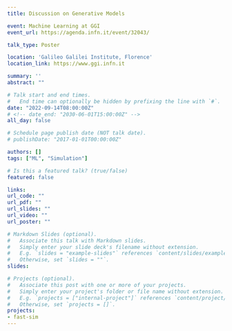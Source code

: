 ```yaml
---
title: Discussion on Generative Models

event: Machine Learning at GGI
event_url: https://agenda.infn.it/event/32043/

talk_type: Poster

location: 'Galileo Galilei Institute, Florence'
location_link: https://www.ggi.infn.it

summary: ''
abstract: ""

# Talk start and end times.
#   End time can optionally be hidden by prefixing the line with `#`.
date: "2022-09-14T08:00:00Z"
# <!-- date_end: "2030-06-01T15:00:00Z" -->
all_day: false

# Schedule page publish date (NOT talk date).
# publishDate: "2017-01-01T00:00:00Z"

authors: []
tags: ["ML", "Simulation"]

# Is this a featured talk? (true/false)
featured: false

links:
url_code: ""
url_pdf: ""
url_slides: ""
url_video: ""
url_poster: ""

# Markdown Slides (optional).
#   Associate this talk with Markdown slides.
#   Simply enter your slide deck's filename without extension.
#   E.g. `slides = "example-slides"` references `content/slides/example-slides.md`.
#   Otherwise, set `slides = ""`.
slides:

# Projects (optional).
#   Associate this post with one or more of your projects.
#   Simply enter your project's folder or file name without extension.
#   E.g. `projects = ["internal-project"]` references `content/project/deep-learning/index.md`.
#   Otherwise, set `projects = []`.
projects:
- fast-sim
---
```

